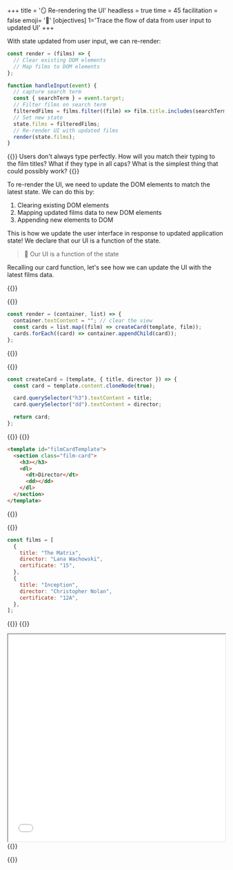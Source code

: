 +++
title = '🪞 Re-rendering the UI'
headless = true
time = 45
facilitation = false
emoji= '🧩'
[objectives]
    1='Trace the flow of data from user input to updated UI'
+++

With state updated from user input, we can re-render:

```js
const render = (films) => {
  // Clear existing DOM elements
  // Map films to DOM elements
};

function handleInput(event) {
  // capture search term
  const { searchTerm } = event.target;
  // Filter films on search term
  filteredFilms = films.filter((film) => film.title.includes(searchTerm));
  // Set new state
  state.films = filteredFilms;
  // Re-render UI with updated films
  render(state.films);
}
```

{{<note type="tip" title="Things to consider">}}
Users don't always type perfectly. How will you match their typing to the film titles? What if they type in all caps? What is the simplest thing that could possibly work?
{{</note>}}

To re-render the UI, we need to update the DOM elements to match the latest state. We can do this by:

1. Clearing existing DOM elements
2. Mapping updated films data to new DOM elements
3. Appending new elements to DOM

This is how we update the user interface in response to updated application state! We declare that our UI is a function of the state.

> 🧠 Our UI is a function of the state

Recalling our card function, let's see how we can update the UI with the latest films data.

{{<tabs name="Updating the DOM">}}

{{<tab name="Render">}}

```js
const render = (container, list) => {
  container.textContent = ""; // clear the view
  const cards = list.map((film) => createCard(template, film));
  cards.forEach((card) => container.appendChild(card));
};
```

{{</tab>}}

{{<tab name="Card">}}

```js
const createCard = (template, { title, director }) => {
  const card = template.content.cloneNode(true);

  card.querySelector("h3").textContent = title;
  card.querySelector("dd").textContent = director;

  return card;
};
```

{{</tab>}}
{{<tab name="Template">}}

```html
<template id="filmCardTemplate">
  <section class="film-card">
    <h3></h3>
    <dl>
      <dt>Director</dt>
      <dd></dd>
    </dl>
  </section>
</template>
```

{{</tab>}}

{{<tab name="Data">}}

```js
const films = [
  {
    title: "The Matrix",
    director: "Lana Wachowski",
    certificate: "15",
  },
  {
    title: "Inception",
    director: "Christopher Nolan",
    certificate: "12A",
  },
];
```

{{</tab>}}
{{<tab name="Compiled">}}

<iframe src="../../../../filterFilms.html" width="100%" height="480px"></iframe>
{{</tab>}}

{{</tabs>}}
